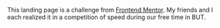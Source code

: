 This landing page is a challenge from [Frontend Mentor](https://www.frontendmentor.io/challenges/news-homepage-H6SWTa1MFl). My friends and I each realized it in a competition of speed during our free time in BUT.
